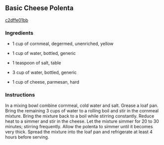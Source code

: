 ## Basic Cheese Polenta

[c2dffe01bb](http://allrecipes.com/recipe/basic-cheese-polenta/)

### Ingredients

 - 1 cup of cornmeal, degermed, unenriched, yellow

 - 1 cup of water, bottled, generic

 - 1 teaspoon of salt, table

 - 3 cup of water, bottled, generic

 - 1 cup of cheese, parmesan, hard

### Instructions

In a mixing bowl combine cornmeal, cold water and salt. Grease a loaf pan. Bring the remaining 3 cups of water to a rolling boil and stir in the cornmeal mixture. Bring the mixture back to a boil while stirring constantly. Reduce heat to a simmer and stir in the cheese. Let the mixture simmer for 20 to 30 minutes; stirring frequently. Allow the polenta to simmer until it becomes very thick. Spread the mixture into the loaf pan and refrigerate at least 4 hours before serving.
